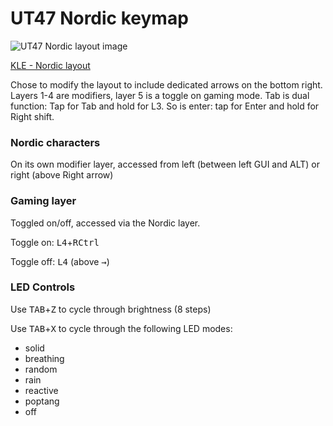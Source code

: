 # UT47 Nordic keymap


![UT47 Nordic layout image](https://i.imgur.com/ZNtF4wA.png)

[KLE - Nordic layout](http://www.keyboard-layout-editor.com/##@_name=UT47%20-%20Nordic%20layout&author=neonSpork%3B&@_a:7%3B&=Esc&=Q&=W&=E&=R&=T&=Y&=U&=I&=O&=P&_w:1.5%3B&=Backspace%3B&@_c=%23c75656&a:4&w:1.25%3B&=%0A%0A%0AL3%0A%0A%0A%0A%0A%0ATab&_c=%23cccccc&a:7%3B&=A&=S&=D&=F&=G&=H&=J&=K&=L&='&_a:4&w:1.25%3B&=Enter%0A%0A%0ARShift%3B&@_a:7&w:1.5%3B&=LShift&=Z&=X&=C&=V&=B&=N&=M&=,&=.&=%2F&uarr%2F%3B&_c=%23bb45c4%3B&=L4%3B&@_c=%23cccccc%3B&=LCtrl&=LGUI&_c=%23bb45c4%3B&=L4&_c=%23cccccc%3B&=LAlt&_c=%2333aaff&w:1.25%3B&=L2&_c=%23cccccc&w:2%3B&=Space&_c=%23f5b047&w:1.25%3B&=L1&_c=%23cccccc%3B&=RCtrl&=%2F&larr%2F%3B&=%2F&darr%2F%3B&=%2F&rarr%2F%3B%3B&@_y:0.25&c=%23f5b047%3B&=%7C&=1&=2&=3&=4&=5&=6&=7&=8&=9&=0&_w:1.5%3B&=Delete%3B&@_w:1.25%3B&=&=&=&=&=&=&=&=&=+&=%2F=&=*&_w:1.25%3B&=%2F%2F%3B&@_w:1.5%3B&=&=&=&=&=&=&=&=&=-&=%2F_&=PgUp&=%3B&@=&=&=&=Caps&_w:1.25%3B&=&_w:2%3B&=&_w:1.25%3B&=&=&=Home&=PgDn&=End%3B&@_y:0.25&c=%2333aaff%3B&=%C2%A7&=!&=%22&=%23&=%C2%A4&=%25&=%2F&&=%2F%2F&=%2F=&=+&=%5C&_w:1.5%3B&=Delete%3B&@_w:1.25%3B&=&=&=%3F&=%7B&=%5B&=(&=)&=%5D&=%7D&=F10&=F11&_w:1.25%3B&=F12%3B&@_w:1.5%3B&=&=F1&=F2&=F3&=F4&=F5&=F6&=F7&=F8&=F9&=PgUp&=%3B&@=&=&=&=Caps&_w:1.25%3B&=&_w:2%3B&=&_w:1.25%3B&=&=&=Home&=PgDn&=End%3B&@_y:0.25&c=%23c75656%3B&=Esc&=Calc&_a:5%3B&=www%0A%0A%0A%0A%0A%0Ahome&=My%0A%0A%0A%0A%0A%0AComp&=www%0A%0A%0A%0A%0A%0ARefresh&_a:7%3B&=&=&=&=&=&=PrtScr&_w:1.5%3B&=Ctr%20Alt%20Del%3B&@_w:1.25%3B&=&=&=&=&=&=&=&=VolDn&=VolUp&=&=&_w:1.25%3B&=%3B&@_w:1.5%3B&=&=LEDtg&=LEDch&=&=&=RESET&=&=Mute&=&_a:5%3B&=Mouse%0AClick%0A%0A%0A%0A%0ALeft&=Mouse%0A%0A%0A%0A%0A%0AUp&=Mouse%0AClick%0A%0A%0A%0A%0ARight%3B&@_a:7%3B&=&=&=&=&_w:1.25%3B&=&_w:2%3B&=&_w:1.25%3B&=&=&_a:5%3B&=Mouse%0A%0A%0A%0A%0A%0ALeft&=Mouse%0A%0A%0A%0A%0A%0ADown&=Mouse%0A%0A%0A%0A%0A%0ARight%3B&@_y:0.25&c=%23bb45c4&a:7%3B&=&=&=%2F@&=%C2%A3&=$&=~&=&=%C2%A8&=%C2%B4&=%60&=%C3%85&_w:1.5%3B&=%3B&@_w:1.25%3B&=&=&=&=%E2%82%AC&=&=&=&=&=%5E&=%C3%98&=%C3%86&_w:1.25%3B&=%3B&@_w:1.5%3B&=&=%3C&=&=&=&=&=&=%C2%B5&=&=&=&=%3B&@=&=&=&=&_w:1.25%3B&=&_w:2%3B&=&_w:1.25%3B&=&_c=%2345b564&a:5%3B&=L5%0A%0A%0A%0A%0A%0AON&_c=%23bb45c4&a:7%3B&=&=&=%3B&@_y:0.25&c=%2345b564%3B&=Esc&=Q&=W&=E&=R&=T&=Y&=F1&=F2&=F3&=F4&_w:1.5%3B&=Alt%20Tab%3B&@_w:1.25%3B&=Tab&=A&=S&=D&=F&=G&=H&=F5&=F6&=F7&=F8&_w:1.25%3B&=Enter%3B&@_w:1.5%3B&=Shift&=1&=2&=3&=4&=5&=6&=F9&=F10&=F11&=%2F&uarr%2F%3B&_c=%23cccccc&a:5%3B&=L5%0A%0A%0A%0A%0A%0AOFF%3B&@_c=%2345b564&a:7%3B&=LCtrl&=Z&=X&=C&_w:1.25%3B&=B&_w:2%3B&=Space&_w:1.25%3B&=M&=V&=%2F&larr%2F%3B&=%2F&darr%2F%3B&=%2F&rarr%2F)


Chose to modify the layout to include dedicated arrows on the bottom right. Layers 1-4 are modifiers, layer 5 is a toggle on gaming mode. Tab is dual function: Tap for Tab and hold for L3. So is enter: tap for Enter and hold for Right shift.

### Nordic characters
On its own modifier layer, accessed from left (between left GUI and ALT) or right (above Right arrow)

### Gaming layer
Toggled on/off, accessed via the Nordic layer.

Toggle on: <kbd>L4</kbd>+<kbd>RCtrl</kbd>

Toggle off: <kbd>L4</kbd> (above <kbd>&rarr;</kbd>)

### LED Controls

Use <kbd>TAB</kbd>+<kbd>Z</kbd> to cycle through brightness (8 steps)

Use <kbd>TAB</kbd>+<kbd>X</kbd> to cycle through the following LED modes: 

- solid
- breathing
- random
- rain
- reactive
- poptang
- off
